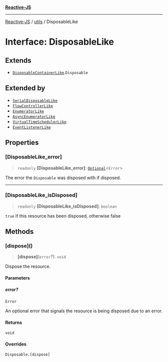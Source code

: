 [**Reactive-JS**](../../README.md)

***

[Reactive-JS](../../README.md) / [utils](../README.md) / DisposableLike

# Interface: DisposableLike

## Extends

- [`DisposableContainerLike`](DisposableContainerLike.md).`Disposable`

## Extended by

- [`SerialDisposableLike`](SerialDisposableLike.md)
- [`FlowControllerLike`](FlowControllerLike.md)
- [`EnumeratorLike`](EnumeratorLike.md)
- [`AsyncEnumeratorLike`](AsyncEnumeratorLike.md)
- [`VirtualTimeSchedulerLike`](VirtualTimeSchedulerLike.md)
- [`EventListenerLike`](EventListenerLike.md)

## Properties

### \[DisposableLike\_error\]

> `readonly` **\[DisposableLike\_error\]**: [`Optional`](../../functions/type-aliases/Optional.md)\<`Error`\>

The error the `Disposable` was disposed with if disposed.

***

### \[DisposableLike\_isDisposed\]

> `readonly` **\[DisposableLike\_isDisposed\]**: `boolean`

`true` if this resource has been disposed, otherwise false

## Methods

### \[dispose\]()

> **\[dispose\]**(`error`?): `void`

Dispose the resource.

#### Parameters

##### error?

`Error`

An optional error that signals the resource is being disposed due to an error.

#### Returns

`void`

#### Overrides

`Disposable.[dispose]`
